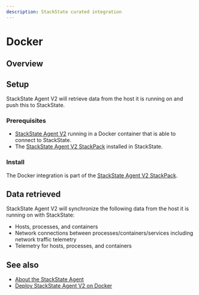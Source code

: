 ```yaml
---
description: StackState curated integration
---
```


# Docker

## Overview

## Setup

StackState Agent V2 will retrieve data from the host it is running on and push this to StackState.

### Prerequisites
 
* [StackState Agent V2](/setup/agent/docker.md) running in a Docker container that is able to connect to StackState.
* The [StackState Agent V2 StackPack](/stackpacks/integrations/agent.md) installed in StackState.

### Install

The Docker integration is part of the [StackState Agent V2 StackPack](/stackpacks/integrations/agent.md).

## Data retrieved

StackState Agent V2 will synchronize the following data from the host it is running on with StackState:

* Hosts, processes, and containers
* Network connections between processes/containers/services including network traffic telemetry
* Telemetry for hosts, processes, and containers


## See also

* [About the StackState Agent](/setup/agent/about-stackstate-agent.md)
* [Deploy StackState Agent V2 on Docker](/setup/agent/docker.md)